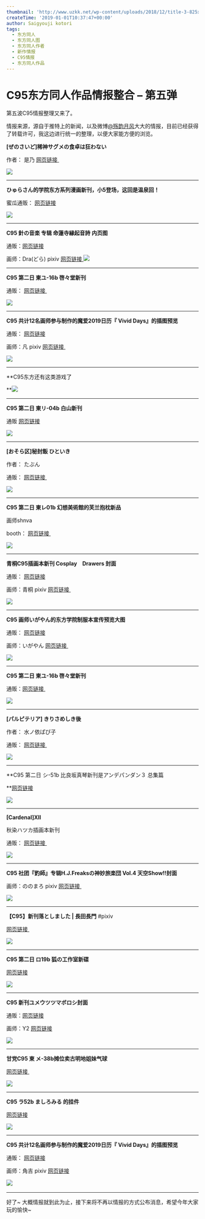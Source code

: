 ```yaml
---
thumbnail: 'http://www.uzkk.net/wp-content/uploads/2018/12/title-3-825x240.gif'
createTime: '2019-01-01T10:37:47+00:00'
author: Saigyouji kotori
tags:
  - 东方同人
  - 东方同人图
  - 东方同人作者
  - 新作情报
  - C95情报
  - 东方同人作品
---
```


# C95东方同人作品情报整合 – 第五弹

第五波C95情报整理又来了。

情报来源，源自于推特上的新闻，以及微博[@殇韵月风](https://weibo.com/syyf69)大大的情报，目前已经获得了转载许可，我这边进行统一的整理，以便大家能方便的浏览。

**[ぜのさいど]稀神サグメの食卓は狂わない**

作者： 是乃 [网页链接 ​​​​](http://t.cn/EbV0kU6)

![](https://wx3.sinaimg.cn/mw690/a1bc3906gy1fymhkcff8hj208v0ci407.jpg)

---

**ひゅらさん的学院东方系列漫画新刊，小5登场，这回是温泉回！**

蜜瓜通贩： [网页链接](http://t.cn/Ebf0om1)

![](https://wx1.sinaimg.cn/mw690/a1bc3906gy1fymn8hj0sfj208v0citak.jpg)

---

**C95 針の音楽 专辑 命蓮寺縁起音詩 内页图**

通贩：[网页链接](http://t.cn/E4ytYnL)

画师：Dra(どら) pixiv [网页链接 ​​​​](http://t.cn/Eb42eD5)![](https://wx4.sinaimg.cn/mw690/a1bc3906gy1fymsivupgcj20vv08cdlp.jpg)

---

**C95 第二日 東ユ-16b 啓々堂新刊**

通贩： [网页链接 ​​​​](http://t.cn/Eb6INej)

![](https://wx4.sinaimg.cn/mw690/a1bc3906gy1fymsxhynd4j20fw0m8gsz.jpg)

---

**C95 共计12名画师参与制作的魔爱2019日历『 Vivid Days』的插图预览**

通贩： [网页链接](http://t.cn/E4IRrjw)

画师：凡 pixiv [网页链接 ​​​​](http://t.cn/EbUAi9C)

![](https://wx3.sinaimg.cn/mw690/a1bc3906gy1fymtilyiunj20mr0g346p.jpg)

---

**C95东方还有这类游戏了

**![](https://wx4.sinaimg.cn/mw690/a1bc3906gy1fyndl9ixxhj20qn0hidhs.jpg)

---

**C95 第二日 東リ-04b 白山新刊**

通贩 [网页链接](http://t.cn/EbSWG8v)

![](https://wx2.sinaimg.cn/mw690/a1bc3906gy1fyneqslnpej20go0njzn0.jpg)

---

**[おそら区]秘封飯 ひといき**

作者： たぶん

通贩： [网页链接 ​​​​](http://t.cn/EbiPHmA)

![](https://wx3.sinaimg.cn/mw690/a1bc3906gy1fynevvld42j208x0ci0uc.jpg)

---

**C95 第二日 東レ01b 幻想美術館的芙兰抱枕新品**

画师shnva

booth： [网页链接 ​​​​](http://t.cn/Ebix3nB)

![](https://wx3.sinaimg.cn/mw690/a1bc3906gy1fynf8lkfiyj20u00u0npf.jpg)

---

**青桐C95插画本新刊 Cosplay　Drawers 封面**

通贩： [网页链接](http://t.cn/E4ST4zd)

画师：青桐 pixiv [网页链接 ​​​​](http://t.cn/EbMymW3)

![](https://wx2.sinaimg.cn/mw690/a1bc3906gy1fynf0i4kmdj20jg0rfgu2.jpg)

---

**C95 画师いがやん的东方学院制服本宣传预览大图**

通贩： [网页链接](http://t.cn/EyFTbAe)

画师：いがやん [网页链接 ​​​​](http://t.cn/EbiH0hs)

![](https://wx2.sinaimg.cn/mw690/a1bc3906gy1fynf2yezb8j20ni0xcdjj.jpg)

---

**C95 第二日 東ユ-16b 啓々堂新刊**

通贩：[网页链接 ​​​​](http://t.cn/Eb6INej)

![](https://wx4.sinaimg.cn/mw690/a1bc3906gy1fymsxhynd4j20fw0m8gsz.jpg)

---

**[パルピテリア] きりさめしき後**

作者： 水ノ依ぱぴ子

通贩： [网页链接 ​​​​](http://t.cn/EbXzlNc)

![](https://wx3.sinaimg.cn/mw690/a1bc3906gy1fynotce0qmj208u0cimym.jpg)

---

**C95 第二日 シ-51b 比良坂真琴新刊是アンデパンダン３ 总集篇

**[网页链接](http://t.cn/EbxfQyh)

![](https://wx4.sinaimg.cn/mw690/a1bc3906gy1fynp2vitjgj20ea0k2mzd.jpg)

---

**[Cardenal]ⅩII**

秋染ハツカ插画本新刊

通贩： [网页链接 ​​​​](http://t.cn/EbXtjNT)

![](https://wx1.sinaimg.cn/mw690/a1bc3906gy1fynm85ldogj208v0ciq4z.jpg)

---

**C95 社团『釣師』专辑H.J.Freaksの神妙旅楽団 Vol.4 天空Show!!封面**

画师：ののまろ pixiv [网页链接 ​​​​](http://t.cn/EbX1TQV)

![](https://wx1.sinaimg.cn/mw690/a1bc3906gy1fynfh18koej20u00u0npg.jpg)

---

**【C95】新刊落としました | 長田長門** #pixiv

[网页链接 ​​​​](http://t.cn/EbayTJR)

![](https://wx1.sinaimg.cn/mw690/a1bc3906ly1fynwnnqpk5j20xc0nmwh3.jpg)

---

**C95 第二日 ロ19b 狐の工作室新碟**

[网页链接](http://t.cn/EbaYFUA)

![](https://wx2.sinaimg.cn/mw690/a1bc3906gy1fynpuwzciqj20rs0ij410.jpg)

---

**C95 新刊ユメウツツマボロシ封面**

通贩：[网页链接](http://t.cn/E4ByzRy)

画师：Y2 [网页链接](http://t.cn/EbSd0Vi)

![](https://wx4.sinaimg.cn/mw690/a1bc3906gy1fyo0cq5iffj20jj0p041y.jpg)

---

**甘党C95 東 メ-38b摊位卖古明地姐妹气球**

[网页链接 ​​​​](http://t.cn/EbSgVEY)

![](https://wx2.sinaimg.cn/mw690/a1bc3906gy1fyo11brxk4j20rs0ijwgk.jpg)

---

**C95 ラ52b ましろみる 的挂件**

[网页链接](http://t.cn/EbSDyIy) ​​​​

![](https://wx4.sinaimg.cn/mw690/a1bc3906gy1fyo15dhw4ij20dw0erwfw.jpg)

---

**C95 共计12名画师参与制作的魔爱2019日历『 Vivid Days』的插图预览**

通贩： [网页链接](http://t.cn/E4IRrjw)

画师：角吉 pixiv [网页链接](http://t.cn/Eb0m4MI)

​​​​![](https://wx4.sinaimg.cn/mw690/a1bc3906gy1fyoz1j20oaj20yt0ot7wh.jpg)

---

好了~ 大概情报就到此为止，接下来将不再以情报的方式公布消息，希望今年大家玩的愉快~
